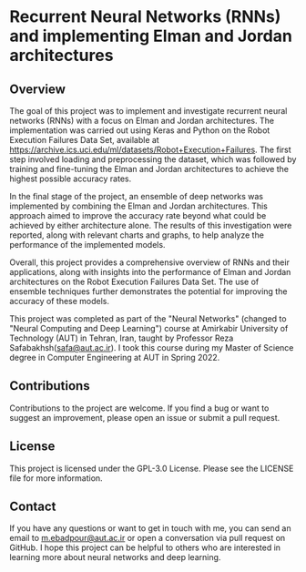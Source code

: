 # Recurrent Neural Networks (RNNs) and implementing Elman and Jordan architectures
## Overview
The goal of this project was to implement and investigate recurrent neural networks (RNNs) with a focus on Elman and Jordan architectures. The implementation was carried out using Keras and Python on the Robot Execution Failures Data Set, available at https://archive.ics.uci.edu/ml/datasets/Robot+Execution+Failures. The first step involved loading and preprocessing the dataset, which was followed by training and fine-tuning the Elman and Jordan architectures to achieve the highest possible accuracy rates.

In the final stage of the project, an ensemble of deep networks was implemented by combining the Elman and Jordan architectures. This approach aimed to improve the accuracy rate beyond what could be achieved by either architecture alone. The results of this investigation were reported, along with relevant charts and graphs, to help analyze the performance of the implemented models.

Overall, this project provides a comprehensive overview of RNNs and their applications, along with insights into the performance of Elman and Jordan architectures on the Robot Execution Failures Data Set. The use of ensemble techniques further demonstrates the potential for improving the accuracy of these models.

This project was completed as part of the "Neural Networks" (changed to "Neural Computing and Deep Learning") course at Amirkabir University of Technology (AUT) in Tehran, Iran, taught by Professor Reza Safabakhsh(<safa@aut.ac.ir>). I took this course during my Master of Science degree in Computer Engineering at AUT in Spring 2022.

## Contributions

Contributions to the project are welcome. If you find a bug or want to suggest an improvement, please open an issue or submit a pull request.

## License

This project is licensed under the GPL-3.0 License. Please see the LICENSE file for more information.

## Contact

If you have any questions or want to get in touch with me, you can send an email to <m.ebadpour@aut.ac.ir> or open a conversation via pull request on GitHub. I hope this project can be helpful to others who are interested in learning more about neural networks and deep learning.



